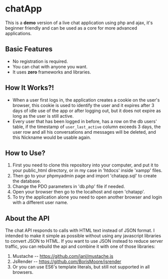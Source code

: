 # chatApp
This is a **demo** version of a live chat application using php and ajax, it's beginner friendly and can be used as a core for more advanced applications.

## Basic Features
* No registration is required.
* You can chat with anyone you want.
* It uses **zero** frameworks and libraries.

## How It Works?!
* When a user first logs in, the application creates a cookie on the user's browser, this cookie is used to identify the user and it expires after 3 days of idle use of the app or after logging out, but it does not expire as long as the user is still active.
* Every user that has been logged in before, has a row on the db users' table, if the timestamp of `user_last_active` column exceeds 3 days, the user row and all his conversations and messages will be deleted, and this Nickname would be usable again. 

## How to Use?
1. First you need to clone this repository into your computer, and put it to your public_html directory, or in my case in 'htdocs' inside 'xampp' files.
2. Then go to your phpmyadmin page and import 'chatapp.sql' to create the database.
3. Change the PDO parameters in 'db.php' file if needed.
4. Open your browser then go to the localhost and open 'chatapp'.
5. To try the application alone you need to open another browser and login with a different user name.
 

## About the API
The chat API responds to calls with HTML text instead of JSON format.
I intended to make it simple as possible without using any javascript libraries to convert JSON to HTML.
If you want to use JSON instead to reduce server traffic, you can rebuild the api and combine it with one of those libraries:
1. Mustache -- https://github.com/janl/mustache.js
2. JsRender -- https://github.com/BorisMoore/jsrender
3. Or you can use ES6's template literals, but still not supported in all browsers.
